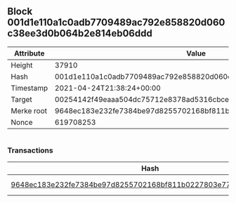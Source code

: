 ## Block 001d1e110a1c0adb7709489ac792e858820d060c38ee3d0b064b2e814eb06ddd

Attribute | Value
--- | ---
Height | 37910
Hash | 001d1e110a1c0adb7709489ac792e858820d060c38ee3d0b064b2e814eb06ddd
Timestamp | 2021-04-24T21:38:24+00:00
Target | 00254142f49eaaa504dc75712e8378ad5316cbcead634704b3734b6271167cc4
Merke root | 9648ec183e232fe7384be97d8255702168bf811b0227803e77e5eea7e527fe73
Nonce | 619708253

```

```

### Transactions

Hash | Amount
--- | ---
[9648ec183e232fe7384be97d8255702168bf811b0227803e77e5eea7e527fe73](9648ec183e232fe7384be97d8255702168bf811b0227803e77e5eea7e527fe73.md) | 10.00000000 SKEPTI 
